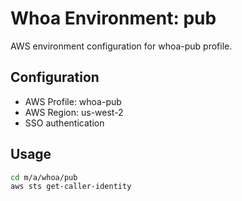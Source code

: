 # Whoa Environment: pub

AWS environment configuration for whoa-pub profile.

## Configuration

- AWS Profile: whoa-pub
- AWS Region: us-west-2
- SSO authentication

## Usage

```bash
cd m/a/whoa/pub
aws sts get-caller-identity
```
